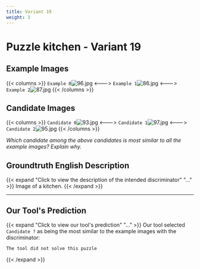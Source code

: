 ```yaml
---
title: Variant 19
weight: 3
---
```


# Puzzle kitchen - Variant 19

## Example Images
{{< columns >}}
`Example 0`![96.jpg](/natscene-data/images/96.jpg)
<--->
`Example 1`![86.jpg](/natscene-data/images/86.jpg)
<--->
`Example 2`![87.jpg](/natscene-data/images/87.jpg)
{{< /columns >}}

## Candidate Images
{{< columns >}}
`Candidate 0`![93.jpg](/natscene-data/images/93.jpg)
<--->
`Candidate 1`![97.jpg](/natscene-data/images/97.jpg)
<--->
`Candidate 2`![95.jpg](/natscene-data/images/95.jpg)
{{< /columns >}}

*Which candidate among the above candidates is most similar to all the example images? Explain why.*

## Groundtruth English Description

{{< expand "Click to view the description of the intended discriminator" "..." >}}
Image of a kitchen.
{{< /expand >}}

---



## Our Tool's Prediction

{{< expand "Click to view our tool's prediction" "..." >}}
Our tool selected `Candidate ?` as being the most similar to the example images with the discriminator:
```plaintext
The tool did not solve this puzzle
```
{{< /expand >}}
